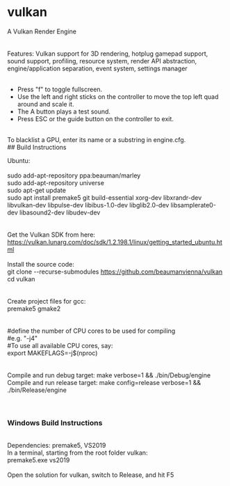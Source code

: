 # vulkan
A Vulkan Render Engine<br/>
<br/>
<br/>
Features: Vulkan support for 3D rendering, hotplug gamepad support, sound support, profiling, resource system, render API abstraction, engine/application separation, event system, settings manager<br/>
<br/>
* Press "f" to toggle fullscreen.<br/>
* Use the left and right sticks on the controller to move the top left quad around and scale it.<br/>
* The A button plays a test sound.<br/>
* Press ESC or the guide button on the controller to exit.<br/>
<br/>
To blacklist a GPU, enter its name or a substring in engine.cfg.
<br/>
## Build Instructions<br/>

Ubuntu:<br/>
<br/>
sudo add-apt-repository ppa:beauman/marley<br/>
sudo add-apt-repository universe<br/>
sudo apt-get update<br/>
sudo apt install premake5 git build-essential xorg-dev libxrandr-dev libvulkan-dev libpulse-dev libibus-1.0-dev libglib2.0-dev libsamplerate0-dev libasound2-dev libudev-dev <br/>
<br>
<br>
Get the Vulkan SDK from here:<br>
https://vulkan.lunarg.com/doc/sdk/1.2.198.1/linux/getting_started_ubuntu.html
<br>
<br>
Install the source code: <br/>
git clone --recurse-submodules https://github.com/beaumanvienna/vulkan<br/>
cd vulkan<br/>
<br/>
<br/>
Create project files for gcc: <br/>
premake5 gmake2<br/>
<br/>
<br />
#define the number of CPU cores to be used for compiling<br />
#e.g. "-j4" <br />
#To use all available CPU cores, say:<br />
export MAKEFLAGS=-j$(nproc)<br />
<br />
<br />
Compile and run debug target: make verbose=1 && ./bin/Debug/engine <br/>
Compile and run release target: make config=release verbose=1 && ./bin/Release/engine<br/>
<br/>
<br/>

### Windows Build Instructions<br/>
<br/>
Dependencies: premake5, VS2019<br/>
In a terminal, starting from the root folder vulkan:<br/>
premake5.exe vs2019<br/>
<br/>
Open the solution for vulkan, switch to Release, and hit F5<br/>
<br/>
